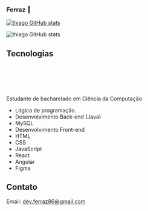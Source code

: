 ### Ferraz 👋
[![thiago GitHub stats](https://img.shields.io/badge/LinkedIn-0077B5?style=for-the-badge&logo=linkedin&logoColor=white)](https://www.linkedin.com/in/thiago-ferraz-2b3593299/)

![thiago GitHub stats](https://github-readme-stats.vercel.app/api?username=Thiagoferrazlopes&show_icons=true&theme=tokyonight)


## Tecnologias 

<div style="display: inline_block"><br/>

<img align= "center" alt="" src="https://img.shields.io/badge/Java-ED8B00?style=for-the-badge&logo=openjdk&logoColor=white"/>


<img align= "center" alt="" src="https://img.shields.io/badge/MySQL-00000F?style=for-the-badge&logo=mysql&logoColor=white"/>


<img align= "center" alt="" src="https://img.shields.io/badge/JavaScript-323330?style=for-the-badge&logo=javascript&logoColor=F7DF1E"/>


<img align= "center" alt="" src="https://img.shields.io/badge/HTML5-E34F26?style=for-the-badge&logo=html5&logoColor=white"/>


<img align= "center" alt="" src="https://img.shields.io/badge/CSS-239120?&style=for-the-badge&logo=css3&logoColor=white"/>


<img align= "center" alt="" src="https://img.shields.io/badge/React-20232A?style=for-the-badge&logo=react&logoColor=61DAFB"/>



<img align= "center" alt="" src="."/>



</div><br/>

##
Estudante de bacharelado em Ciência da Computação 
- Lógica de programação.
- Desenvolvimento Back-end (Java)
- MySQL
- Desenvolvimento Front-end 
- HTML
- CSS
- JavaScript
- React
- Angular
- Figma
  
## Contato
Email: dev.ferraz86@gmail.com

